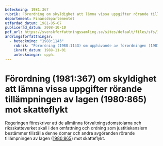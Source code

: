 ```yaml
---
beteckning: 1981:367
rubrik: Förordning om skyldighet att lämna vissa uppgifter rörande tillämpningen av lagen mot skatteflykt
departement: Finansdepartementet
utfardad_datum: 1981-05-07
publicerad_datum: 2008-10-10
pdf_url: https://svenskforfattningssamling.se/sites/default/files/sfs/1981-05/SFS1981-367.pdf
andringsforfattningar:
  - beteckning: "1988:1143"
    rubrik: "Förordning (1988:1143) om upphävande av förordningen (1981:367) om skyldighet att lämna vissa uppgifter rörande tillämpningen av lagen (1980:865) mot skatteflykt"
    ikraft_datum: 1988-11-01
    anteckningar: upph.
---
```


# Förordning (1981:367) om skyldighet att lämna vissa uppgifter rörande tillämpningen av lagen (1980:865) mot skatteflykt

Regeringen föreskriver att de allmänna förvaltningsdomstolarna och riksskatteverket skall i den omfattning och ordning som justitiekanslern bestämmer tillställa denne domar och andra avgöranden rörande tillämpningen av lagen ([1980:865](https://selex.se/eli/sfs/1980/865)) mot skatteflykt.